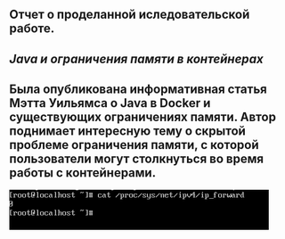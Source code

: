 Отчет о проделанной иследовательской работе.
---
***Java и ограничения памяти в контейнерах***
---
Была опубликована информативная статья Мэтта Уильямса о Java в Docker и существующих ограничениях памяти. Автор поднимает интересную тему о скрытой проблеме ограничения памяти, с которой пользователи могут столкнуться во время работы с контейнерами.
---
![Image alt](https://github.com/Deadra/Deadra.github.io/blob/master/Scr/2017-03-21_20-44-03.png)
